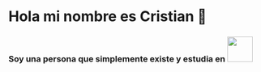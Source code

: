 # Hola mi nombre es Cristian 🤘
### Soy una persona que simplemente existe y estudia en  [<img src="https://pbs.twimg.com/profile_images/1460269167123308544/fVV6ELy7_400x400.png" width=50>](https://www.cevbarcelona.com/)

<!--
**Cristian-Romero-2B/Cristian-Romero-2B** is a ✨ _special_ ✨ repository because its `README.md` (this file) appears on your GitHub profile.

Here are some ideas to get you started:

- 🔭 I’m currently working on ...
- 🌱 I’m currently learning ...
- 👯 I’m looking to collaborate on ...
- 🤔 I’m looking for help with ...
- 💬 Ask me about ...
- 📫 How to reach me: ...
- 😄 Pronouns: ...
- ⚡ Fun fact: ...
-->
